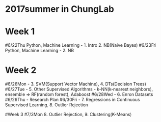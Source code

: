 # 2017summer in ChungLab

# Week 1
#6/22Thu Python, Machine Learning - 1. Intro 2. NB(Naive Bayes)
#6/23Fri Python, Machine Learning - 2. NB

# Week 2
#6/26Mon - 3. SVM(Support Vector Machine), 4. DTs(Decision Trees)
#6/27Tue - 5. Other Supervised Algorithms - k-NN(k-nearest neighbors), ensemble => RF(random forest), Adaboost
#6/28Wed - 6. Enron Datasets 
#6/29Thu - Research Plan
#6/30Fri - 7. Regressions in Continuous Supervised Learning, 8. Outlier Rejection

#Week 3
#7/3Mon 8. Outlier Rejection, 9. Clustering(K-Means)
